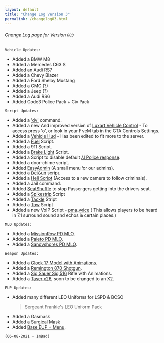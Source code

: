 ```yaml
---
layout: default
title: "Change Log Version 3"
permalink: /changelog03.html
---
```



###### Change Log page for Version `003`

``` Vehicle Updates: ```

- Added a BMW M8
- Added a Mercedes C63 S
- Added an Audi RS7
- Added a Chevy Blazer
- Added a Ford Shelby Mustang
- Added a GMC (?)
- Added a Jeep (?)
- Added a Audi RS6
- Added Code3 Police Pack + Civ Pack



``` Script Updates: ```

- Added a ['dv'](https://forum.cfx.re/t/release-delete-vehicle-script-v1-1-0-updated-2020/7727) command.
- Added a new And improved version of [Luxart Vehicle Control](https://github.com/TrevorBarns/luxart-vehicle-control) - To access press 'o', or look in your FiveM tab in the GTA Controls Settings.
- Added a [Vehicle Hud](https://forum.cfx.re/t/release-simplecarhud-standalone-car-hud-for-speed-fuel-seatbelt-cruise-time-and-location-v1-30/451750) - Has been edited to fit more to the server.
- Added a [Fuel](https://forum.cfx.re/t/release-frfuel-v1-7-0/5467) Script.
- Added a 911 Script.
- Added a [Brake Light](https://forum.cfx.re/t/release-vehicle-brake-lights-1-0-2-client-sync-updated-2019/15322) Script.
- Added a Script to disable default [AI Police response](https://forum.cfx.re/t/release-disable-all-emergency-service-and-military-dispatching/23823).
- Added a door-chime script.
- Added [EasyAdmin](https://forum.cfx.re/t/release-easyadmin-an-advanced-customisable-admin-menu/42245) (A small menu for our admins).
- Added a [DelGun](https://forum.cfx.re/t/release-fx-gun-delete-object-old/39422) script.
- Added a [Heli Script](https://forum.cfx.re/t/release-heli-script/24094) (Access to a new camera to follow criminals).
- Added a Jail command.
- Added [SeatShuffle](https://forum.cfx.re/t/release-disable-seat-shuffling/53526) to stop Passengers getting into the drivers seat.
- Added a [Spikestrip](https://forum.cfx.re/t/release-stinger-strips/67690) Script
- Added a [Tackle](https://forum.cfx.re/t/release-tackle-system/95129) Stript
- Added a [Tow](https://forum.cfx.re/t/release-towtruck-script-v1-2/10590) Script
- Added a new VoIP Script - [pma_voice](https://forum.cfx.re/t/release-voip-pma-voice-mumble-voip-alternative/1896255) ( This allows players to be heard in 7.1 surround sound and echos in certain places.)



``` MLO Updates: ```

- Added a [MissionRow PD MLO](https://forum.cfx.re/t/community-mission-row-pd-mlo/803817).
- Added a [Paleto PD MLO](https://www.gta5-mods.com/maps/paleto-bay-sheriff-s-office-extended-sp-and-fivem-mlo).
- Added a [Sandyshores PD MLO](https://www.gta5-mods.com/maps/sp-fivem-extended-sandy-pd).



``` Weapon Updates: ```

- Added a [Glock 17 Model with Animations](https://www.gta5-mods.com/weapons/glock-17-gen-5).
- Added a [Remington 870 Shotgun](https://www.gta5-mods.com/weapons/remington-870).
- Added a [Sig Sauer Sig 516](https://www.gta5-mods.com/weapons/sig-sauer-sig-516-animated-fivem-sp) Rifle with Animations.
- Added a [Taser x26](https://www.lcpdfr.com/downloads/gta5mods/misc/9789-taser-x26/), soon to be changed to an X2.



``` EUP Updates: ```

- Added many different LEO Uniforms for LSPD & BCSO
    > Sergeant Frankie's LEO Uniform Pack
- Added a Gasmask
- Added a Surgical Mask
- Added [Base EUP + Menu](https://forum.cfx.re/t/release-eup-for-fivem-server-sided/139848).









`(06-08-2021 - ImBad)`

